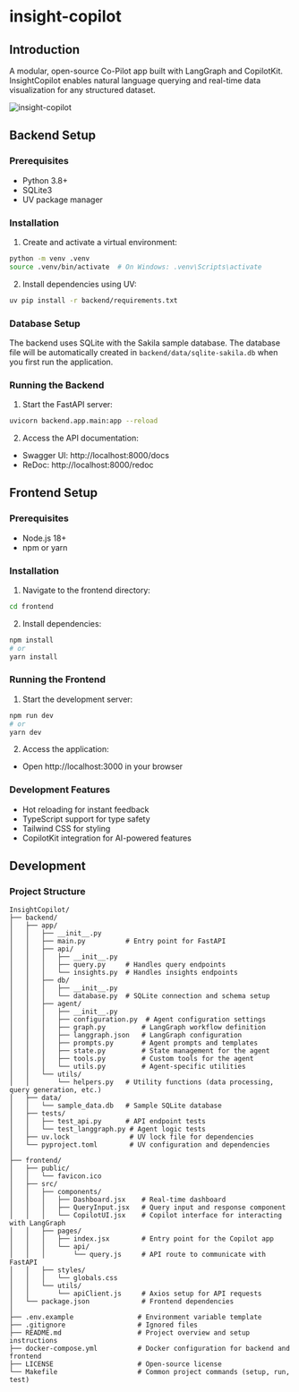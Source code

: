 # insight-copilot

## Introduction
A modular, open-source Co-Pilot app built with LangGraph and CopilotKit. InsightCopilot enables natural language querying and real-time data visualization for any structured dataset.

![insight-copilot](https://github.com/user-attachments/assets/6ed3e665-01d7-49b0-addc-5ae7abdc3ccf)

## Backend Setup

### Prerequisites
- Python 3.8+
- SQLite3
- UV package manager

### Installation
1. Create and activate a virtual environment:
```bash
python -m venv .venv
source .venv/bin/activate  # On Windows: .venv\Scripts\activate
```

2. Install dependencies using UV:
```bash
uv pip install -r backend/requirements.txt
```

### Database Setup
The backend uses SQLite with the Sakila sample database. The database file will be automatically created in `backend/data/sqlite-sakila.db` when you first run the application.

### Running the Backend
1. Start the FastAPI server:
```bash
uvicorn backend.app.main:app --reload
```

2. Access the API documentation:
- Swagger UI: http://localhost:8000/docs
- ReDoc: http://localhost:8000/redoc

## Frontend Setup

### Prerequisites
- Node.js 18+
- npm or yarn

### Installation
1. Navigate to the frontend directory:
```bash
cd frontend
```

2. Install dependencies:
```bash
npm install
# or
yarn install
```

### Running the Frontend
1. Start the development server:
```bash
npm run dev
# or
yarn dev
```

2. Access the application:
- Open http://localhost:3000 in your browser

### Development Features
- Hot reloading for instant feedback
- TypeScript support for type safety
- Tailwind CSS for styling
- CopilotKit integration for AI-powered features

## Development

### Project Structure
```
InsightCopilot/
├── backend/
│   ├── app/
│   │   ├── __init__.py
│   │   ├── main.py          # Entry point for FastAPI
│   │   ├── api/
│   │   │   ├── __init__.py
│   │   │   ├── query.py     # Handles query endpoints
│   │   │   └── insights.py  # Handles insights endpoints
│   │   ├── db/
│   │   │   ├── __init__.py
│   │   │   └── database.py  # SQLite connection and schema setup
│   │   ├── agent/
│   │   │   ├── __init__.py
│   │   │   ├── configuration.py  # Agent configuration settings
│   │   │   ├── graph.py         # LangGraph workflow definition
│   │   │   ├── langgraph.json   # LangGraph configuration
│   │   │   ├── prompts.py       # Agent prompts and templates
│   │   │   ├── state.py         # State management for the agent
│   │   │   ├── tools.py         # Custom tools for the agent
│   │   │   └── utils.py         # Agent-specific utilities
│   │   └── utils/
│   │       └── helpers.py   # Utility functions (data processing, query generation, etc.)
│   ├── data/
│   │   └── sample_data.db   # Sample SQLite database
│   ├── tests/
│   │   ├── test_api.py      # API endpoint tests
│   │   └── test_langgraph.py # Agent logic tests
│   ├── uv.lock               # UV lock file for dependencies
│   └── pyproject.toml        # UV configuration and dependencies
│
├── frontend/
│   ├── public/
│   │   └── favicon.ico
│   ├── src/
│   │   ├── components/
│   │   │   ├── Dashboard.jsx    # Real-time dashboard
│   │   │   ├── QueryInput.jsx   # Query input and response component
│   │   │   └── CopilotUI.jsx    # Copilot interface for interacting with LangGraph
│   │   ├── pages/
│   │   │   ├── index.jsx        # Entry point for the Copilot app
│   │   │   └── api/
│   │   │       └── query.js     # API route to communicate with FastAPI
│   │   ├── styles/
│   │   │   └── globals.css
│   │   └── utils/
│   │       └── apiClient.js     # Axios setup for API requests
│   └── package.json             # Frontend dependencies
│
├── .env.example                # Environment variable template
├── .gitignore                  # Ignored files
├── README.md                   # Project overview and setup instructions
├── docker-compose.yml          # Docker configuration for backend and frontend
├── LICENSE                     # Open-source license
└── Makefile                    # Common project commands (setup, run, test)
